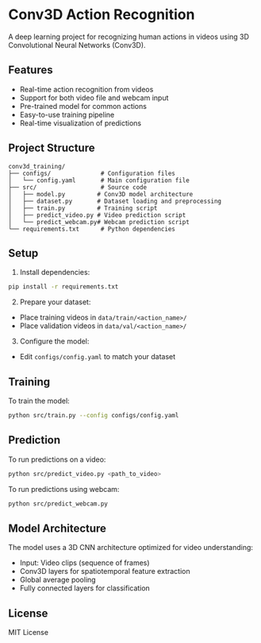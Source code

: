 # Conv3D Action Recognition

A deep learning project for recognizing human actions in videos using 3D Convolutional Neural Networks (Conv3D).

## Features

- Real-time action recognition from videos
- Support for both video file and webcam input
- Pre-trained model for common actions
- Easy-to-use training pipeline
- Real-time visualization of predictions

## Project Structure

```
conv3d_training/
├── configs/              # Configuration files
│   └── config.yaml       # Main configuration file
├── src/                  # Source code
│   ├── model.py         # Conv3D model architecture
│   ├── dataset.py       # Dataset loading and preprocessing
│   ├── train.py         # Training script
│   ├── predict_video.py # Video prediction script
│   └── predict_webcam.py# Webcam prediction script
└── requirements.txt      # Python dependencies
```

## Setup

1. Install dependencies:
```bash
pip install -r requirements.txt
```

2. Prepare your dataset:
- Place training videos in `data/train/<action_name>/`
- Place validation videos in `data/val/<action_name>/`

3. Configure the model:
- Edit `configs/config.yaml` to match your dataset

## Training

To train the model:
```bash
python src/train.py --config configs/config.yaml
```

## Prediction

To run predictions on a video:
```bash
python src/predict_video.py <path_to_video>
```

To run predictions using webcam:
```bash
python src/predict_webcam.py
```

## Model Architecture

The model uses a 3D CNN architecture optimized for video understanding:
- Input: Video clips (sequence of frames)
- Conv3D layers for spatiotemporal feature extraction
- Global average pooling
- Fully connected layers for classification

## License

MIT License
